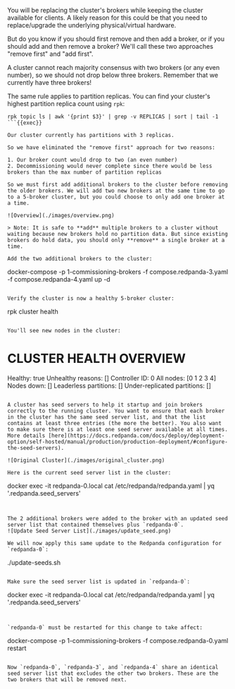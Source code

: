 You will be replacing the cluster's brokers while keeping the cluster available for clients. A likely reason for this could be that you need to replace/upgrade the underlying physical/virtual hardware.

But do you know if you should first remove and then add a broker, or if you should add and then remove a broker? We'll call these two approaches "remove first" and "add first".

A cluster cannot reach majority consensus with two brokers (or any even number), so we should not drop below three brokers. Remember that we currently have three brokers!

The same rule applies to partition replicas. You can find your cluster's highest partition replica count using `rpk`:

```
rpk topic ls | awk '{print $3}' | grep -v REPLICAS | sort | tail -1
```{{exec}}

Our cluster currently has partitions with 3 replicas.

So we have eliminated the "remove first" approach for two reasons:

1. Our broker count would drop to two (an even number)
2. Decommissioning would never complete since there would be less brokers than the max number of partition replicas

So we must first add additional brokers to the cluster before removing the older brokers. We will add two new brokers at the same time to go to a 5-broker cluster, but you could choose to only add one broker at a time.

![Overview](./images/overview.png)

> Note: It is safe to **add** multiple brokers to a cluster without waiting because new brokers hold no partition data. But since existing brokers do hold data, you should only **remove** a single broker at a time.

Add the two additional brokers to the cluster:

```
docker-compose -p 1-commissioning-brokers -f compose.redpanda-3.yaml -f compose.redpanda-4.yaml up -d
```{{exec}}

Verify the cluster is now a healthy 5-broker cluster:

```
rpk cluster health
```{{exec}}

You'll see new nodes in the cluster:
```
CLUSTER HEALTH OVERVIEW
=======================
Healthy:                     true
Unhealthy reasons:           []
Controller ID:               0
All nodes:                   [0 1 2 3 4]
Nodes down:                  []
Leaderless partitions:       []
Under-replicated partitions: []
```

A cluster has seed servers to help it startup and join brokers correctly to the running cluster. You want to ensure that each broker in the cluster has the same seed server list, and that the list contains at least three entries (the more the better). You also want to make sure there is at least one seed server available at all times. More details [here](https://docs.redpanda.com/docs/deploy/deployment-option/self-hosted/manual/production/production-deployment/#configure-the-seed-servers).

![Original Cluster](./images/original_cluster.png)

Here is the current seed server list in the cluster:
```
docker exec -it redpanda-0.local cat /etc/redpanda/redpanda.yaml | yq '.redpanda.seed_servers'
```{{exec}}


The 2 additional brokers were added to the broker with an updated seed server list that contained themselves plus `redpanda-0`.
![Update Seed Server List](./images/update_seed.png)

We will now apply this same update to the Redpanda configuration for `redpanda-0`:
```
./update-seeds.sh
```{{exec}}

Make sure the seed server list is updated in `redpanda-0`:
```
docker exec -it redpanda-0.local cat /etc/redpanda/redpanda.yaml | yq '.redpanda.seed_servers'
```{{exec}}


`redpanda-0` must be restarted for this change to take affect:

```
docker-compose -p 1-commissioning-brokers -f compose.redpanda-0.yaml restart
```{{exec}}

Now `redpanda-0`, `redpanda-3`, and `redpanda-4` share an identical seed server list that excludes the other two brokers. These are the two brokers that will be removed next.

